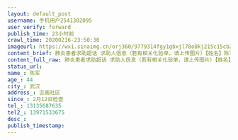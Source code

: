 ```yaml
---
layout: default_post
username: 手机用户2541302095
user_verify: forward
publish_time: 23小时前
crawl_time: 20200216-23:50:30
imageurl: https://wx1.sinaimg.cn/orj360/9779314fgy1gbxjl78o8kj215c15cb29.jpg
content_brief: 肺炎患者求助超话 求助人信息（若有相关化验单，请上传图片）【姓名】陈军【年龄】44【所在城市】武汉【所在小区、社区】古画社区【患病时间】2月12日检查【联系方式】13135687635【其他紧急联系人】13971533675【病情描述】 
content_full_raw: 肺炎患者求助超话 求助人信息（若有相关化验单，请上传图片）【姓名】陈军【年龄】44【所在城市】武汉【所在小区、社区】古画社区【患病时间】2月12日检查【联系方式】13135687635【其他紧急联系人】13971533675【病情描述】 
status_url: 
name_: 陈军
age_: 44
city_: 武汉
address_: 古画社区
since_: 2月12日检查
tel_: 13135687635
tel2_: 13971533675
desc_: 
publish_timestamp: 
---
```

